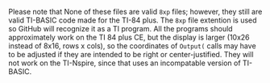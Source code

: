 Please note that None of these files are valid `8xp` files; however, they still are valid TI-BASIC code made for the TI-84 plus.
The `8xp` file extention is used so GitHub will recognize it as a TI program.
All the programs should approximately work on the TI 84 plus CE, but the display is larger (10x26 instead of 8x16, rows x cols), so the coordinates of `Output(` calls may have to be adjusted if they are intended to be right or center-justified.
They will not work on the TI-Nspire, since that uses an incompatable version of TI-BASIC.
